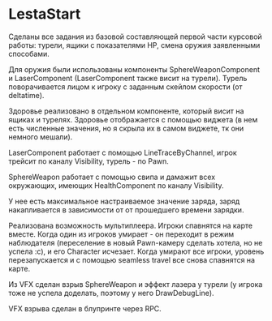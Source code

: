 # LestaStart

Сделаны все задания из базовой составляющей первой части курсовой работы: турели, ящики с показателями HP, смена оружия заявленными способами.

Для оружия были использованы компоненты SphereWeaponComponent и LaserComponent (LaserComponent также висит на турели). Турель поворачивается лицом к игроку с заданным скейлом скорости (от deltatime). 

Здоровье реализовано в отдельном компоненте, который висит на ящиках и турелях. Здоровье отображается с помощью виджета (в нем есть численные значения, но я скрыла их в самом виджете, тк они немного мешали).

LaserComponent работает с помощью LineTraceByChannel, игрок трейсит по каналу Visibility, турель - по Pawn.

SphereWeapon работает с помощью свипа и дамажит всех окружающих, имеющих HealthComponent по каналу Visibility.

У нее есть максимальное настраиваемое значение заряда, заряд накапливается в зависимости от от прошедшего времени зарядки.

Реализована возможность мультиплеера. Игроки спавнятся на карте вместе. Когда один из игроков умирает - он переходит в режим наблюдателя (переселение в новый Pawn-камеру сделать хотела, но не успела :с), и его Character исчезает. Когда умирают все игроки, уровень перезапускается и с помощью seamless travel все снова спавнятся на карте.

Из VFX сделан взрыв SphereWeapon и эффект лазера у турели (у игрока тоже не успела доделать, поэтому у него DrawDebugLine).

VFX взрыва сделан в блупринте через RPC.
